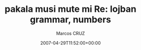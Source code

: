 ---
title: 'pakala musi mute mi Re: lojban grammar, numbers'
posts: 4
hash: 't746'
author: 'Marcos CRUZ'
date: 2007-04-29T11:52:00+00:00
sources:
  - http://forums.tokipona.org/viewtopic.php%3Ft=746.html
---
